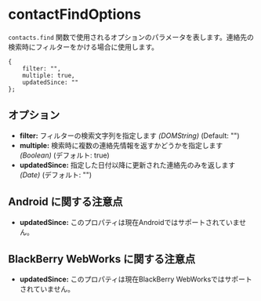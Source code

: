 contactFindOptions
==================

 `contacts.find` 関数で使用されるオプションのパラメータを表します。連絡先の検索時にフィルターをかける場合に使用します。

    { 
		filter: "",
		multiple: true,
		updatedSince: ""
	};

オプション
-------

- __filter:__ フィルターの検索文字列を指定します _(DOMString)_ (Default: "")
- __multiple:__ 検索時に複数の連絡先情報を返すかどうかを指定します _(Boolean)_ (デフォルト: true)
- __updatedSince:__ 指定した日付以降に更新された連絡先のみを返します _(Date)_ (デフォルト: "")

Android に関する注意点
----------
- __updatedSince:__ このプロパティは現在Androidではサポートされていません。

BlackBerry WebWorks に関する注意点
---------------------------------------------
- __updatedSince:__ このプロパティは現在BlackBerry WebWorksではサポートされていません。 